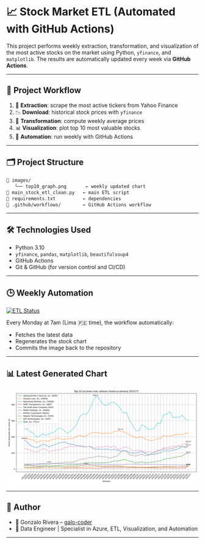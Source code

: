 
# 📈 Stock Market ETL (Automated with GitHub Actions)

This project performs weekly extraction, transformation, and visualization of the most active stocks on the market using Python, `yfinance`, and `matplotlib`. The results are automatically updated every week via **GitHub Actions**.

---

## 🔁 Project Workflow

1. 🧠 **Extraction**: scrape the most active tickers from Yahoo Finance
2. 📉 **Download**: historical stock prices with `yfinance`
3. 🧪 **Transformation**: compute weekly average prices
4. 📊 **Visualization**: plot top 10 most valuable stocks
5. 🔄 **Automation**: run weekly with GitHub Actions

---

## 🗂️ Project Structure

```
📁 images/
   └── top10_graph.png       ← weekly updated chart
📄 main_stock_etl_clean.py   ← main ETL script
📄 requirements.txt          ← dependencies
📄 .github/workflows/        ← GitHub Actions workflow
```

---

## 🛠️ Technologies Used

- Python 3.10
- `yfinance`, `pandas`, `matplotlib`, `beautifulsoup4`
- GitHub Actions
- Git & GitHub (for version control and CI/CD)

---

## 🕒 Weekly Automation

[![ETL Status](https://github.com/galo-coder/stock-market-etl/actions/workflows/run_stock_etl.yml/badge.svg)](https://github.com/galo-coder/stock-market-etl/actions)

Every Monday at 7am (Lima 🇵🇪 time), the workflow automatically:
- Fetches the latest data
- Regenerates the stock chart
- Commits the image back to the repository

---

## 📊 Latest Generated Chart

![Top 10 Stocks](images/top10_graph.png)

---

## 🧠 Author

- 👤 Gonzalo Rivera – [galo-coder](https://github.com/galo-coder)
- 💼 Data Engineer | Specialist in Azure, ETL, Visualization, and Automation

---
